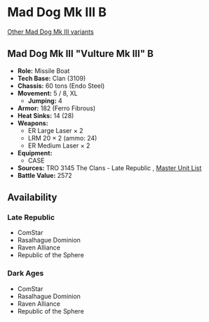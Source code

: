 # Mad Dog Mk III B 

[Other Mad Dog Mk III variants](../mad_dog_mk_iii.md) 

## Mad Dog Mk III "Vulture Mk III" B 

- **Role:** Missile Boat 
- **Tech Base:** Clan (3109) 
- **Chassis:** 60 tons (Endo Steel) 
- **Movement:** 5 / 8, XL 
  - **Jumping:** 4 
- **Armor:** 182 (Ferro Fibrous) 
- **Heat Sinks:** 14 (28) 
- **Weapons:** 
  - ER Large Laser × 2 
  - LRM 20 × 2 (ammo: 24) 
  - ER Medium Laser × 2 
- **Equipment:** 
  - CASE 
- **Sources:** TRO 3145 The Clans - Late Republic , [Master Unit List](http://masterunitlist.info/Unit/Details/6273/vulture-mk-iii-mad-dog-mk-iii-b) 
- **Battle Value:** 2572 

## Availability 

### Late Republic 

- ComStar 
- Rasalhague Dominion 
- Raven Alliance 
- Republic of the Sphere 

### Dark Ages 

- ComStar 
- Rasalhague Dominion 
- Raven Alliance 
- Republic of the Sphere 

